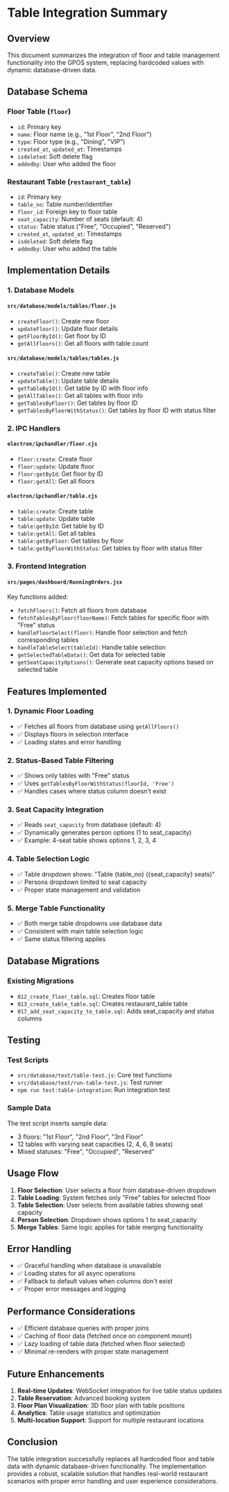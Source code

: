 # Table Integration Summary

## Overview
This document summarizes the integration of floor and table management functionality into the GPOS system, replacing hardcoded values with dynamic database-driven data.

## Database Schema

### Floor Table (`floor`)
- `id`: Primary key
- `name`: Floor name (e.g., "1st Floor", "2nd Floor")
- `type`: Floor type (e.g., "Dining", "VIP")
- `created_at`, `updated_at`: Timestamps
- `isdeleted`: Soft delete flag
- `addedby`: User who added the floor

### Restaurant Table (`restaurant_table`)
- `id`: Primary key
- `table_no`: Table number/identifier
- `floor_id`: Foreign key to floor table
- `seat_capacity`: Number of seats (default: 4)
- `status`: Table status ("Free", "Occupied", "Reserved")
- `created_at`, `updated_at`: Timestamps
- `isdeleted`: Soft delete flag
- `addedby`: User who added the table

## Implementation Details

### 1. Database Models

#### `src/database/models/tables/floor.js`
- `createFloor()`: Create new floor
- `updateFloor()`: Update floor details
- `getFloorById()`: Get floor by ID
- `getAllFloors()`: Get all floors with table count

#### `src/database/models/tables/tables.js`
- `createTable()`: Create new table
- `updateTable()`: Update table details
- `getTableById()`: Get table by ID with floor info
- `getAllTables()`: Get all tables with floor info
- `getTablesByFloor()`: Get tables by floor ID
- `getTablesByFloorWithStatus()`: Get tables by floor ID with status filter

### 2. IPC Handlers

#### `electron/ipchandler/floor.cjs`
- `floor:create`: Create floor
- `floor:update`: Update floor
- `floor:getById`: Get floor by ID
- `floor:getAll`: Get all floors

#### `electron/ipchandler/table.cjs`
- `table:create`: Create table
- `table:update`: Update table
- `table:getById`: Get table by ID
- `table:getAll`: Get all tables
- `table:getByFloor`: Get tables by floor
- `table:getByFloorWithStatus`: Get tables by floor with status filter

### 3. Frontend Integration

#### `src/pages/dashboard/RunningOrders.jsx`
Key functions added:
- `fetchFloors()`: Fetch all floors from database
- `fetchTablesByFloor(floorName)`: Fetch tables for specific floor with "Free" status
- `handleFloorSelect(floor)`: Handle floor selection and fetch corresponding tables
- `handleTableSelect(tableId)`: Handle table selection
- `getSelectedTableData()`: Get data for selected table
- `getSeatCapacityOptions()`: Generate seat capacity options based on selected table

## Features Implemented

### 1. Dynamic Floor Loading
- ✅ Fetches all floors from database using `getAllFloors()`
- ✅ Displays floors in selection interface
- ✅ Loading states and error handling

### 2. Status-Based Table Filtering
- ✅ Shows only tables with "Free" status
- ✅ Uses `getTablesByFloorWithStatus(floorId, 'Free')`
- ✅ Handles cases where status column doesn't exist

### 3. Seat Capacity Integration
- ✅ Reads `seat_capacity` from database (default: 4)
- ✅ Dynamically generates person options (1 to seat_capacity)
- ✅ Example: 4-seat table shows options 1, 2, 3, 4

### 4. Table Selection Logic
- ✅ Table dropdown shows: "Table {table_no} ({seat_capacity} seats)"
- ✅ Persons dropdown limited to seat capacity
- ✅ Proper state management and validation

### 5. Merge Table Functionality
- ✅ Both merge table dropdowns use database data
- ✅ Consistent with main table selection logic
- ✅ Same status filtering applies

## Database Migrations

### Existing Migrations
- `012_create_floor_table.sql`: Creates floor table
- `013_create_table_table.sql`: Creates restaurant_table table
- `017_add_seat_capacity_to_table.sql`: Adds seat_capacity and status columns

## Testing

### Test Scripts
- `src/database/test/table-test.js`: Core test functions
- `src/database/test/run-table-test.js`: Test runner
- `npm run test:table-integration`: Run integration test

### Sample Data
The test script inserts sample data:
- 3 floors: "1st Floor", "2nd Floor", "3rd Floor"
- 12 tables with varying seat capacities (2, 4, 6, 8 seats)
- Mixed statuses: "Free", "Occupied", "Reserved"

## Usage Flow

1. **Floor Selection**: User selects a floor from database-driven dropdown
2. **Table Loading**: System fetches only "Free" tables for selected floor
3. **Table Selection**: User selects from available tables showing seat capacity
4. **Person Selection**: Dropdown shows options 1 to seat_capacity
5. **Merge Tables**: Same logic applies for table merging functionality

## Error Handling

- ✅ Graceful handling when database is unavailable
- ✅ Loading states for all async operations
- ✅ Fallback to default values when columns don't exist
- ✅ Proper error messages and logging

## Performance Considerations

- ✅ Efficient database queries with proper joins
- ✅ Caching of floor data (fetched once on component mount)
- ✅ Lazy loading of table data (fetched when floor selected)
- ✅ Minimal re-renders with proper state management

## Future Enhancements

1. **Real-time Updates**: WebSocket integration for live table status updates
2. **Table Reservation**: Advanced booking system
3. **Floor Plan Visualization**: 3D floor plan with table positions
4. **Analytics**: Table usage statistics and optimization
5. **Multi-location Support**: Support for multiple restaurant locations

## Conclusion

The table integration successfully replaces all hardcoded floor and table data with dynamic database-driven functionality. The implementation provides a robust, scalable solution that handles real-world restaurant scenarios with proper error handling and user experience considerations.
